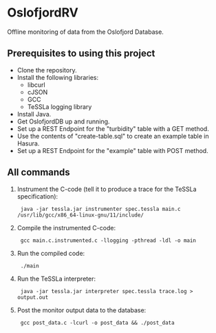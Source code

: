 # OslofjordRV

Offline monitoring of data from the Oslofjord Database.

## Prerequisites to using this project

- Clone the repository.
- Install the following libraries:
    - libcurl
    - cJSON
    - GCC
    - TeSSLa logging library
- Install Java.
- Get OslofjordDB up and running.
- Set up a REST Endpoint for the "turbidity" table with a GET method.
- Use the contents of "create-table.sql" to create an example table in Hasura.
- Set up a REST Endpoint for the "example" table with POST method.

## All commands

1. Instrument the C-code (tell it to produce a trace for the TeSSLa specification):

		java -jar tessla.jar instrumenter spec.tessla main.c /usr/lib/gcc/x86_64-linux-gnu/11/include/

2. Compile the instrumented C-code:

		gcc main.c.instrumented.c -llogging -pthread -ldl -o main

3. Run the compiled code:

		./main

4. Run the TeSSLa interpreter:

		java -jar tessla.jar interpreter spec.tessla trace.log > output.out
        
5. Post the monitor output data to the database:

		gcc post_data.c -lcurl -o post_data && ./post_data
